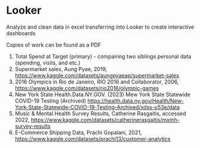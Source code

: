 # Looker
Analyze and clean data in excel transferring into Looker to create interactive dashboards

Copies of work can be found as a PDF

1. Total Spend at Target (primary) - compairing two siblings personal data (spending, visits, and etc.)
2. Supermarket sales, Aung Pyae, 2019, https://www.kaggle.com/datasets/aungpyaeap/supermarket-sales
3. 2016 Olympics in Rio de Janeiro, RIO 2016 and Collaborator, 2006, https://www.kaggle.com/datasets/rio2016/olympic-games
4. New York State Health.Data.NY.GOV. (2023) Mew York State Statewide COVID-19 Testing (Archived) https://health.data.ny.gov/Health/New-York-State-Statewide-COVID-19-Testing-Archived/xdss-u53e/data
5. Music & Mental Health Survey Results, Catherine Rasgaitis, accessed 2022, https://www.kaggle.com/datasets/catherinerasgaitis/mxmh-survey-results
6. E-Commerce Shipping Data, Prachi Gopalani, 2021, https://www.kaggle.com/datasets/prachi13/customer-analytics

